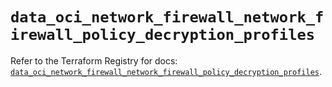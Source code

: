 # `data_oci_network_firewall_network_firewall_policy_decryption_profiles`

Refer to the Terraform Registry for docs: [`data_oci_network_firewall_network_firewall_policy_decryption_profiles`](https://registry.terraform.io/providers/hashicorp/oci/7.19.0/docs/data-sources/network_firewall_network_firewall_policy_decryption_profiles).
